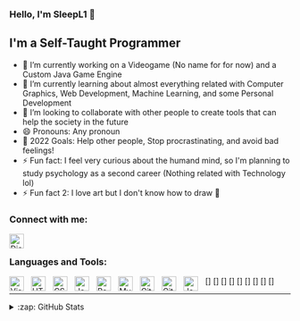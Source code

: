 ### Hello, I'm SleepL1 👋


## I'm a Self-Taught Programmer

- 🔭 I’m currently working on a Videogame (No name for for now) and a Custom Java Game Engine
- 🌱 I’m currently learning about almost everything related with Computer Graphics, Web Development, Machine Learning, and some Personal Development
- 👯 I’m looking to collaborate with other people to create tools that can help the society in the future
- 😄 Pronouns: Any pronoun
- 🥅 2022 Goals: Help other people, Stop procrastinating, and avoid bad feelings!
- ⚡ Fun fact: I feel very curious about the humand mind, so I'm planning to study psychology as a second career (Nothing related with Technology lol)
- ⚡ Fun fact 2: I love art but I don't know how to draw 🤡

### Connect with me:

[<img align="left" alt="Discord Logo" width="26px" src="https://discord.com/assets/145dc557845548a36a82337912ca3ac5.svg"/>][discord]
<br />

### Languages and Tools:

[<img align="left" alt="Visual Studio Code" width="26px" src="https://cdn.jsdelivr.net/gh/devicons/devicon/icons/vscode/vscode-original.svg" style="padding-right:10px;"/>]
[<img align="left" alt="HTML5" width="26px" src="https://cdn.jsdelivr.net/gh/devicons/devicon/icons/html5/html5-original.svg" style="padding-right:10px;"/>]
[<img align="left" alt="CSS3" width="26px" src="https://cdn.jsdelivr.net/gh/devicons/devicon/icons/css3/css3-original.svg" style="padding-right:10px;"/>]
[<img align="left" alt="JavaScript" width="26px" src="https://cdn.jsdelivr.net/gh/devicons/devicon/icons/javascript/javascript-original.svg" style="padding-right:10px;"/>]
[<img align="left" alt="React" width="26px" src="https://cdn.jsdelivr.net/gh/devicons/devicon/icons/react/react-original.svg" style="padding-right:10px;"/>]
[<img align="left" alt="MySQL" width="26px" src="https://cdn.jsdelivr.net/gh/devicons/devicon/icons/mysql/mysql-original.svg" style="padding-right:10px;"/>]
[<img align="left" alt="Git" width="26px" src="https://cdn.jsdelivr.net/gh/devicons/devicon/icons/git/git-original.svg" style="padding-right:10px;"/>]
[<img align="left" alt="GitHub" width="26px" src="https://user-images.githubusercontent.com/3369400/139447912-e0f43f33-6d9f-45f8-be46-2df5bbc91289.png" style="padding-right:10px;"/>]
[<img align="left" alt="Java" width="26px" src="https://cdn.jsdelivr.net/gh/devicons/devicon/icons/java/java-original.svg" style="padding-right:10px;"/>]

---
<details>
  <summary>:zap: GitHub Stats</summary>

  <img align="left" alt="SleepL1's GitHub Stats" src="https://github-readme-stats.vercel.app/api?username=SleepL1&show_icons=true&hide_border=false&title_color=ff652f&icon_color=FFE400&bg_color=09131B&text_color=ffffff&border_color=0c1a25"/>

</details>


[discord]: SleepL1#idon'trememberfornow
